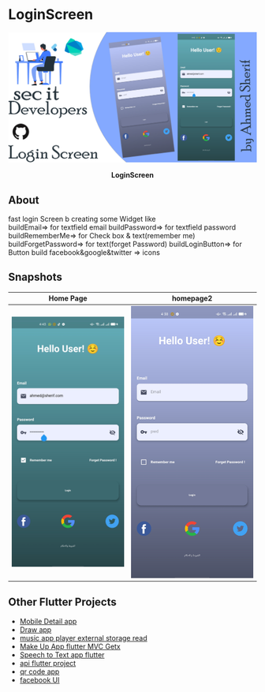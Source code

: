 # LoginScreen



<p><img src="assets/login.png" /></p>
<p align="center"><b>LoginScreen</b></p>




## About
fast login Screen b creating some Widget like  
buildEmail=> for textfield email
buildPassword=> for textfield password
buildRememberMe=> for Check box & text(remember me)
buildForgetPassword=> for text(forget Password)
buildLoginButton=> for Button
build facebook&google&twitter => icons



## Snapshots

| Home Page | homepage2  |
|------|-------|
|<img src="assets/green.jpg" width="400">|<img src="assets/blue.jpg" width="400">|

## Other Flutter Projects
- [Mobile Detail app](https://github.com/itsherifAhmed/device-detail-app)
- [Draw app](https://github.com/itsherifAhmed/draw-app)
- [music app player external storage read](https://github.com/itsherifAhmed/Music-Player-Read-external-Storage-Flutter-app)
- [Make Up App flutter MVC Getx](https://github.com/itsherifAhmed/MakeUp-App)
- [Speech to Text app flutter](https://github.com/itsherifAhmed/Speech-to-text-app)
- [api flutter project](https://github.com/itsherifAhmed/apiFlutter-Project)
- [qr code app](https://github.com/itsherifAhmed/qr-barcode)
- [facebook UI](https://github.com/itsherifAhmed/facebook-ui-clone)




